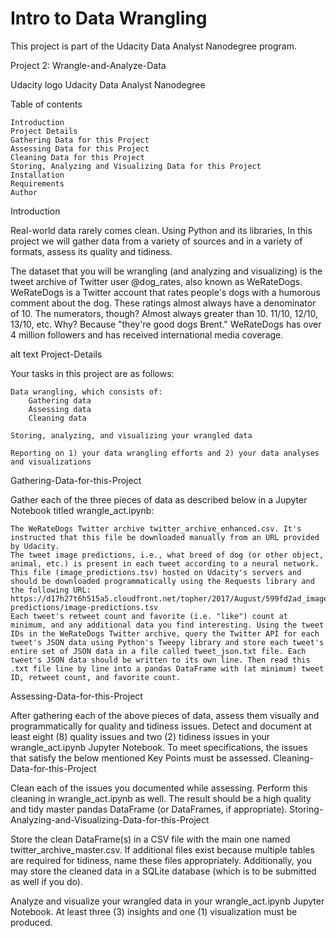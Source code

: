 # Intro to Data Wrangling
This project is part of the Udacity Data Analyst Nanodegree program.

Project 2: Wrangle-and-Analyze-Data

Udacity logo
Udacity Data Analyst Nanodegree

Table of contents

    Introduction
    Project Details
    Gathering Data for this Project
    Assessing Data for this Project
    Cleaning Data for this Project
    Storing, Analyzing and Visualizing Data for this Project
    Installation
    Requirements
    Author

Introduction

Real-world data rarely comes clean. Using Python and its libraries, In this project we will gather data from a variety of sources and in a variety of formats, assess its quality and tidiness.

The dataset that you will be wrangling (and analyzing and visualizing) is the tweet archive of Twitter user @dog_rates, also known as WeRateDogs. WeRateDogs is a Twitter account that rates people's dogs with a humorous comment about the dog. These ratings almost always have a denominator of 10. The numerators, though? Almost always greater than 10. 11/10, 12/10, 13/10, etc. Why? Because "they're good dogs Brent." WeRateDogs has over 4 million followers and has received international media coverage.

alt text
Project-Details

Your tasks in this project are as follows:

    Data wrangling, which consists of:
        Gathering data
        Assessing data
        Cleaning data

    Storing, analyzing, and visualizing your wrangled data

    Reporting on 1) your data wrangling efforts and 2) your data analyses and visualizations

Gathering-Data-for-this-Project

Gather each of the three pieces of data as described below in a Jupyter Notebook titled wrangle_act.ipynb:

    The WeRateDogs Twitter archive twitter_archive_enhanced.csv. It's instructed that this file be downloaded manually from an URL provided by Udacity.
    The tweet image predictions, i.e., what breed of dog (or other object, animal, etc.) is present in each tweet according to a neural network. This file (image_predictions.tsv) hosted on Udacity's servers and should be downloaded programmatically using the Requests library and the following URL: https://d17h27t6h515a5.cloudfront.net/topher/2017/August/599fd2ad_image-predictions/image-predictions.tsv
    Each tweet's retweet count and favorite (i.e. "like") count at minimum, and any additional data you find interesting. Using the tweet IDs in the WeRateDogs Twitter archive, query the Twitter API for each tweet's JSON data using Python's Tweepy library and store each tweet's entire set of JSON data in a file called tweet_json.txt file. Each tweet's JSON data should be written to its own line. Then read this .txt file line by line into a pandas DataFrame with (at minimum) tweet ID, retweet count, and favorite count.

Assessing-Data-for-this-Project

After gathering each of the above pieces of data, assess them visually and programmatically for quality and tidiness issues. Detect and document at least eight (8) quality issues and two (2) tidiness issues in your wrangle_act.ipynb Jupyter Notebook. To meet specifications, the issues that satisfy the below mentioned Key Points must be assessed.
Cleaning-Data-for-this-Project

Clean each of the issues you documented while assessing. Perform this cleaning in wrangle_act.ipynb as well. The result should be a high quality and tidy master pandas DataFrame (or DataFrames, if appropriate).
Storing-Analyzing-and-Visualizing-Data-for-this-Project

Store the clean DataFrame(s) in a CSV file with the main one named twitter_archive_master.csv. If additional files exist because multiple tables are required for tidiness, name these files appropriately. Additionally, you may store the cleaned data in a SQLite database (which is to be submitted as well if you do).

Analyze and visualize your wrangled data in your wrangle_act.ipynb Jupyter Notebook. At least three (3) insights and one (1) visualization must be produced.
